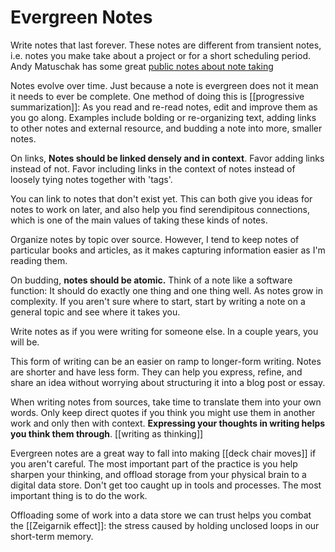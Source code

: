 # Evergreen Notes

Write notes that last forever. These notes are different from transient notes, i.e. notes you make take about a project or for a short scheduling period. Andy Matuschak has some great [public notes about note taking](https://notes.andymatuschak.org/z4SDCZQeRo4xFEQ8H4qrSqd68ucpgE6LU155C)

Notes evolve over time. Just because a note is evergreen does not it mean it needs to ever be complete. One method of doing this is [[progressive summarization]]: As you read and re-read notes, edit and improve them as you go along. Examples include bolding or re-organizing text, adding links to other notes and external resource, and budding a note into more, smaller notes. 

On links, **Notes should be linked densely and in context**. Favor adding links instead of not. Favor including links in the context of notes instead of loosely tying notes together with 'tags'. 

You can link to notes that don't exist yet. This can both give you ideas for notes to work on later, and also help you find serendipitous connections, which is one of the main values of taking these kinds of notes. 

Organize notes by topic over source. However, I tend to keep notes of particular books and articles, as it makes capturing information easier as I'm reading them. 

On budding, **notes should be atomic.** Think of a note like a software function: It should do exactly one thing and one thing well. As notes grow in complexity. If you aren't sure where to start, start by writing a note on a general topic and see where it takes you.

Write notes as if you were writing for someone else. In a couple years, you will be. 

This form of writing can be an easier on ramp to longer-form writing. Notes are shorter and have less form. They can help you express, refine, and share an idea without worrying about structuring it into a blog post or essay.

When writing notes from sources, take time to translate them into your own words. Only keep direct quotes if you think you might use them in another work and only then with context. **Expressing your thoughts in writing helps you think them through**. [[writing as thinking]]

Evergreen notes are a great way to fall into making [[deck chair moves]] if you aren't careful. The most important part of the practice is you help sharpen your thinking, and offload storage from your physical brain to a digital data store. Don't get too caught up in tools and processes. The most important thing is to do the work. 

Offloading some of work into a data store we can trust helps you combat the [[Zeigarnik effect]]: the stress caused by holding unclosed loops in our short-term memory. 
